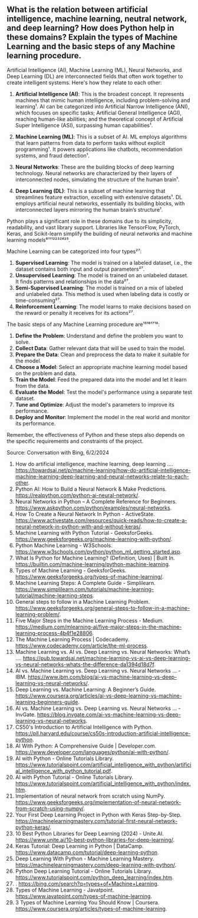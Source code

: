 ## What is the relation between artificial intelligence, machine learning, neutral network, and deep learning? How does Python help in these domains? Explain the types of Machine Learning and the basic steps of any Machine learning procedure.

Artificial Intelligence (AI), Machine Learning (ML), Neural Networks, and Deep Learning (DL) are interconnected fields that often work together to create intelligent systems. Here's how they relate to each other:

1. **Artificial Intelligence (AI)**: This is the broadest concept. It represents machines that mimic human intelligence, including problem-solving and learning¹. AI can be categorized into Artificial Narrow Intelligence (ANI), which focuses on specific tasks; Artificial General Intelligence (AGI), reaching human-like abilities; and the theoretical concept of Artificial Super Intelligence (ASI), surpassing human capabilities¹.

2. **Machine Learning (ML)**: This is a subset of AI. ML employs algorithms that learn patterns from data to perform tasks without explicit programming¹. It powers applications like chatbots, recommendation systems, and fraud detection¹.

3. **Neural Networks**: These are the building blocks of deep learning technology. Neural networks are characterized by their layers of interconnected nodes, simulating the structure of the human brain¹.

4. **Deep Learning (DL)**: This is a subset of machine learning that streamlines feature extraction, excelling with extensive datasets¹. DL employs artificial neural networks, essentially its building blocks, with interconnected layers mirroring the human brain’s structure¹.

Python plays a significant role in these domains due to its simplicity, readability, and vast library support. Libraries like TensorFlow, PyTorch, Keras, and Scikit-learn simplify the building of neural networks and machine learning models⁶¹¹¹²²³²⁴²⁵.

Machine Learning can be categorized into four types²⁷:
1. **Supervised Learning**: The model is trained on a labeled dataset, i.e., the dataset contains both input and output parameters²⁷.
2. **Unsupervised Learning**: The model is trained on an unlabeled dataset. It finds patterns and relationships in the data²⁷.
3. **Semi-Supervised Learning**: The model is trained on a mix of labeled and unlabeled data. This method is used when labeling data is costly or time-consuming²⁷.
4. **Reinforcement Learning**: The model learns to make decisions based on the reward or penalty it receives for its actions²⁷.

The basic steps of any Machine Learning procedure are¹⁵¹⁶¹⁷¹⁸:
1. **Define the Problem**: Understand and define the problem you want to solve.
2. **Collect Data**: Gather relevant data that will be used to train the model.
3. **Prepare the Data**: Clean and preprocess the data to make it suitable for the model.
4. **Choose a Model**: Select an appropriate machine learning model based on the problem and data.
5. **Train the Model**: Feed the prepared data into the model and let it learn from the data.
6. **Evaluate the Model**: Test the model's performance using a separate test dataset.
7. **Tune and Optimize**: Adjust the model's parameters to improve its performance.
8. **Deploy and Monitor**: Implement the model in the real world and monitor its performance.

Remember, the effectiveness of Python and these steps also depends on the specific requirements and constraints of the project.

Source: Conversation with Bing, 6/2/2024
1. How do artificial intelligence, machine learning, deep learning .... https://towardsai.net/p/machine-learning/how-do-artificial-intelligence-machine-learning-deep-learning-and-neural-networks-relate-to-each-other.
2. Python AI: How to Build a Neural Network & Make Predictions. https://realpython.com/python-ai-neural-network/.
3. Neural Networks in Python – A Complete Reference for Beginners. https://www.askpython.com/python/examples/neural-networks.
4. How To Create a Neural Network In Python - ActiveState. https://www.activestate.com/resources/quick-reads/how-to-create-a-neural-network-in-python-with-and-without-keras/.
5. Machine Learning with Python Tutorial - GeeksforGeeks. https://www.geeksforgeeks.org/machine-learning-with-python/.
6. Python Machine Learning - W3Schools. https://www.w3schools.com/python/python_ml_getting_started.asp.
7. What Is Python for Machine Learning? (Definition, Uses) | Built In. https://builtin.com/machine-learning/python-machine-learning.
8. Types of Machine Learning - GeeksforGeeks. https://www.geeksforgeeks.org/types-of-machine-learning/.
9. Machine Learning Steps: A Complete Guide - Simplilearn. https://www.simplilearn.com/tutorials/machine-learning-tutorial/machine-learning-steps.
10. General steps to follow in a Machine Learning Problem. https://www.geeksforgeeks.org/general-steps-to-follow-in-a-machine-learning-problem/.
11. Five Major Steps in the Machine Learning Process - Medium. https://medium.com/mlearning-ai/five-major-steps-in-the-machine-learning-process-4b4f1e28806.
12. The Machine Learning Process | Codecademy. https://www.codecademy.com/article/the-ml-process.
13. Machine Learning vs. AI vs. Deep Learning vs. Neural Networks: What’s .... https://pub.towardsai.net/machine-learning-vs-ai-vs-deep-learning-vs-neural-networks-whats-the-difference-da1394d18d7f.
14. AI vs. Machine Learning vs. Deep Learning vs. Neural Networks ... - IBM. https://www.ibm.com/blog/ai-vs-machine-learning-vs-deep-learning-vs-neural-networks/.
15. Deep Learning vs. Machine Learning: A Beginner’s Guide. https://www.coursera.org/articles/ai-vs-deep-learning-vs-machine-learning-beginners-guide.
16. AI vs. Machine Learning vs. Deep Learning vs. Neural Networks ... - InvGate. https://blog.invgate.com/ai-vs-machine-learning-vs-deep-learning-vs-neural-networks.
17. CS50's Introduction to Artificial Intelligence with Python. https://pll.harvard.edu/course/cs50s-introduction-artificial-intelligence-python.
18. AI With Python: A Comprehensive Guide | Developer.com. https://www.developer.com/languages/python/ai-with-python/.
19. AI with Python - Online Tutorials Library. https://www.tutorialspoint.com/artificial_intelligence_with_python/artificial_intelligence_with_python_tutorial.pdf.
20. AI with Python Tutorial - Online Tutorials Library. https://www.tutorialspoint.com/artificial_intelligence_with_python/index.htm.
21. Implementation of neural network from scratch using NumPy. https://www.geeksforgeeks.org/implementation-of-neural-network-from-scratch-using-numpy/.
22. Your First Deep Learning Project in Python with Keras Step-by-Step. https://machinelearningmastery.com/tutorial-first-neural-network-python-keras/.
23. 10 Best Python Libraries for Deep Learning (2024) - Unite.AI. https://www.unite.ai/10-best-python-libraries-for-deep-learning/.
24. Keras Tutorial: Deep Learning in Python | DataCamp. https://www.datacamp.com/tutorial/deep-learning-python.
25. Deep Learning With Python - Machine Learning Mastery. https://machinelearningmastery.com/deep-learning-with-python/.
26. Python Deep Learning Tutorial - Online Tutorials Library. https://www.tutorialspoint.com/python_deep_learning/index.htm.
27. . https://bing.com/search?q=types+of+Machine+Learning.
28. Types of Machine Learning - Javatpoint. https://www.javatpoint.com/types-of-machine-learning.
29. 3 Types of Machine Learning You Should Know | Coursera. https://www.coursera.org/articles/types-of-machine-learning.
